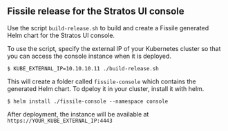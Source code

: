 ## Fissile release for the Stratos UI console

Use the script `build-release.sh` to build and create a Fissile generated Helm chart for the Stratos UI console.

To use the script, specify the external IP of your Kubernetes cluster so that you can access the console instance when it is deployed.

```
$ KUBE_EXTERNAL_IP=10.10.10.11 ./build-release.sh
```

This will create a folder called `fissile-console` which contains the generated Helm chart. To dpeloy it in your cluster, install it with helm.

```
$ helm install ./fissile-console --namespace console
```

After deployment, the instance will be available at `https://YOUR_KUBE_EXTERNAL_IP:4443`